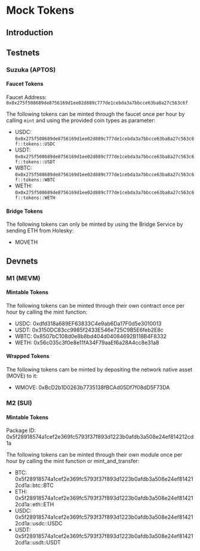 # Mock Tokens


## Introduction
<!-- Provide an introduction to mock tokens and their purpose in the movement networks -->

## Testnets

### Suzuka (APTOS)

#### Faucet Tokens

Faucet Address: `0x0x275f508689de8756169d1ee02d889c777de1cebda3a7bbcce63ba8a27c563c6f`

The following tokens can be minted through the faucet once per hour by calling `mint` and using the provided coin types as parameter:

- USDC: `0x0x275f508689de8756169d1ee02d889c777de1cebda3a7bbcce63ba8a27c563c6f::tokens::USDC`
- USDT: `0x0x275f508689de8756169d1ee02d889c777de1cebda3a7bbcce63ba8a27c563c6f::tokens::USDT`
- WBTC: `0x0x275f508689de8756169d1ee02d889c777de1cebda3a7bbcce63ba8a27c563c6f::tokens::WBTC`
- WETH: `0x0x275f508689de8756169d1ee02d889c777de1cebda3a7bbcce63ba8a27c563c6f::tokens::WETH`

#### Bridge Tokens

The following tokens can only be minted by using the Bridge Service by sending ETH from Holesky:

- MOVETH

## Devnets

### M1 (MEVM)

#### Mintable Tokens

The following tokens can be minted through their own contract once per hour by calling the mint function:

- USDC: 0xdfd318a689EF63833C4e9ab6Da17F0d5e3010013
- USDT: 0x3150DC83cc9985f2433E546e725C9B5E6feb2E8c
- WBTC: 0x8507bC108d0e8b8bd404d04084692B118B4F8332
- WETH: 0x56c035c3f0e8e11fA34F79aaEf6a28A4cc8e31a8

#### Wrapped Tokens

The following tokens cam be minted by depositing the network native asset (MOVE) to it:

- WMOVE: 0xBcD2b1D0263b7735138fBCAd05Df7f08dD5F73DA

### M2 (SUI)

#### Mintable Tokens

Package ID: 0x5f28918574a1cef2e369fc5793f37f893d1223b0afdb3a508e24ef814212cd1a

The following tokens can be minted through their own module once per hour by calling the mint function or mint_and_transfer:

- BTC: 0x5f28918574a1cef2e369fc5793f37f893d1223b0afdb3a508e24ef814212cd1a::btc::BTC
- ETH: 0x5f28918574a1cef2e369fc5793f37f893d1223b0afdb3a508e24ef814212cd1a::eth::ETH
- USDC: 0x5f28918574a1cef2e369fc5793f37f893d1223b0afdb3a508e24ef814212cd1a::usdc::USDC
- USDT: 0x5f28918574a1cef2e369fc5793f37f893d1223b0afdb3a508e24ef814212cd1a::usdt::USDT
